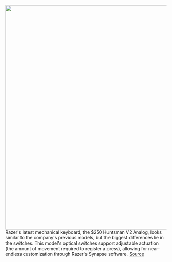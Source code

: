 <img src='https://cdn.vox-cdn.com/thumbor/hZ_9BS1TZz2rQs6nfvj__Mqd6wk=/0x0:3240x2160/1200x800/filters:focal(1361x821:1879x1339)/cdn.vox-cdn.com/uploads/chorus_image/image/68772648/huntsmanv2analoghero.0.jpg' width='700px' /><br/>
Razer's latest mechanical keyboard, the $250 Huntsman V2 Analog, looks similar to the company's previous models, but the biggest differences lie in the switches. This model's optical switches support adjustable actuation (the amount of movement required to register a press), allowing for near-endless customization through Razer's Synapse software.
<a href='https://www.theverge.com/2021/2/4/22264192/razer-huntsman-v2-analog-keyboard-release-date-price-features'> Source <a/>